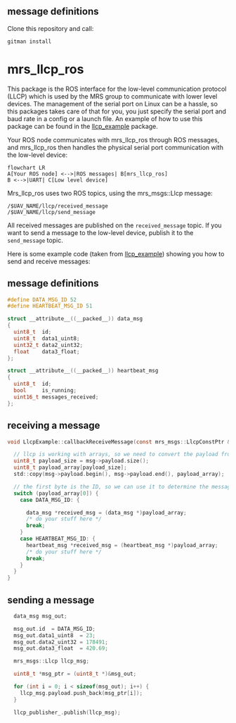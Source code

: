## message definitions
Clone this repository and call:
```
gitman install
```

# mrs_llcp_ros
This package is the ROS interface for the low-level communication protocol (LLCP) which is used by the MRS group to communicate with lower level devices.
The management of the serial port on Linux can be a hassle, so this packages takes care of that for you, you just specify the serial port and baud rate in a config or a launch file.
An example of how to use this package can be found in the [llcp_example](https://github.com/ctu-mrs/llcp_example) package.

Your ROS node communicates with mrs_llcp_ros through ROS messages, and mrs_llcp_ros then handles the physical serial port communication with the low-level device:

```mermaid
flowchart LR
A[Your ROS node] <-->|ROS messages| B[mrs_llcp_ros]
B <-->|UART| C[Low level device]
```

Mrs_llcp_ros uses two ROS topics, using the mrs_msgs::Llcp message:

```
/$UAV_NAME/llcp/received_message
/$UAV_NAME/llcp/send_message
```

All received messages are published on the `received_message` topic.
If you want to send a message to the low-level device, publish it to the `send_message` topic.

Here is some example code (taken from [llcp_example](https://github.com/ctu-mrs/llcp_example)) showing you how to send and receive messages:

## message definitions

```c
#define DATA_MSG_ID 52
#define HEARTBEAT_MSG_ID 51

struct __attribute__((__packed__)) data_msg
{
  uint8_t  id;
  uint8_t  data1_uint8;
  uint32_t data2_uint32;
  float    data3_float;
};

struct __attribute__((__packed__)) heartbeat_msg
{
  uint8_t  id;
  bool     is_running;
  uint16_t messages_received;
};

```

## receiving a message

```c
void LlcpExample::callbackReceiveMessage(const mrs_msgs::LlcpConstPtr &msg) {

  // llcp is working with arrays, so we need to convert the payload from the ROS message into an array
  uint8_t payload_size = msg->payload.size();
  uint8_t payload_array[payload_size];
  std::copy(msg->payload.begin(), msg->payload.end(), payload_array);

  // the first byte is the ID, so we can use it to determine the message type
  switch (payload_array[0]) {
    case DATA_MSG_ID: {

      data_msg *received_msg = (data_msg *)payload_array;
      /* do your stuff here */
      break;
    }
    case HEARTBEAT_MSG_ID: {
      heartbeat_msg *received_msg = (heartbeat_msg *)payload_array;
      /* do your stuff here */
      break;
    }
  }
}
```

## sending a message

```c
  data_msg msg_out;

  msg_out.id  = DATA_MSG_ID;
  msg_out.data1_uint8  = 23;
  msg_out.data2_uint32 = 178491;
  msg_out.data3_float  = 420.69;

  mrs_msgs::Llcp llcp_msg;

  uint8_t *msg_ptr = (uint8_t *)&msg_out;

  for (int i = 0; i < sizeof(msg_out); i++) {
    llcp_msg.payload.push_back(msg_ptr[i]);
  }

  llcp_publisher_.publish(llcp_msg);
```
